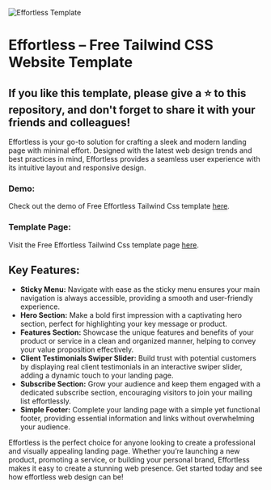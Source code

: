 ![Effortless Template](https://spacema-dev.com/effortless/main_image.png)

# Effortless – Free Tailwind CSS Website Template

## If you like this template, please give a ⭐ to this repository, and don't forget to share it with your friends and colleagues!

Effortless is your go-to solution for crafting a sleek and modern landing page with minimal effort. Designed with the latest web design trends and best practices in mind, Effortless provides a seamless user experience with its intuitive layout and responsive design.

### Demo:

Check out the demo of Free Effortless Tailwind Css template [here](https://spacema-dev.com/effortless).

### Template Page:

Visit the Free Effortless Tailwind Css template page [here](https://spacema-dev.com/effortless-free-tailwind-css-website-template/).

## Key Features:

- **Sticky Menu:** Navigate with ease as the sticky menu ensures your main navigation is always accessible, providing a smooth and user-friendly experience.
- **Hero Section:** Make a bold first impression with a captivating hero section, perfect for highlighting your key message or product.
- **Features Section:** Showcase the unique features and benefits of your product or service in a clean and organized manner, helping to convey your value proposition effectively.
- **Client Testimonials Swiper Slider:** Build trust with potential customers by displaying real client testimonials in an interactive swiper slider, adding a dynamic touch to your landing page.
- **Subscribe Section:** Grow your audience and keep them engaged with a dedicated subscribe section, encouraging visitors to join your mailing list effortlessly.
- **Simple Footer:** Complete your landing page with a simple yet functional footer, providing essential information and links without overwhelming your audience.

Effortless is the perfect choice for anyone looking to create a professional and visually appealing landing page. Whether you’re launching a new product, promoting a service, or building your personal brand, Effortless makes it easy to create a stunning web presence. Get started today and see how effortless web design can be!

